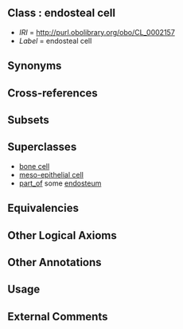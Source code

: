 
## Class : endosteal cell

 * *IRI* = http://purl.obolibrary.org/obo/CL_0002157
 * *Label* = endosteal cell

## Synonyms


## Cross-references


## Subsets


## Superclasses

 * [bone cell](../../CL/35/CL_0001035.md)
 * [meso-epithelial cell](../../CL/78/CL_0002078.md)
 * [part_of](../../BFO/50/BFO_0000050.md) some [endosteum](../../UBERON/59/UBERON_0009859.md)

## Equivalencies


## Other Logical Axioms


## Other Annotations


## Usage


## External Comments

